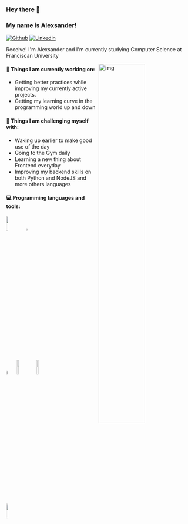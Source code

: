 ### Hey there 👋 
### My name is Alexsander!

[![Github](https://img.shields.io/badge/-Github-000?style=flat&logo=Github&logoColor=white)](https://github.com/eduardozborowski)
[![Linkedin](https://img.shields.io/badge/-LinkedIn-blue?style=flat&logo=Linkedin&logoColor=white)](https://www.linkedin.com/in/eduardozborowski)

Receive! I'm Alexsander and I'm currently studying Computer Science at Franciscan University

<img align="right" alt="img" src="https://media.giphy.com/media/13HgwGsXF0aiGY/giphy.gif" width="50%" height="auto" />


#### 🌱 Things I am currently working on: 
- Getting better practices while improving my currently active projects.
- Getting my learning curve in the programming world up and down

#### :muscle: Things I am challenging myself with:
- Waking up earlier to make good use of the day
- Going to the Gym daily
- Learning a new thing about Frontend everyday
- Improving my backend skills on both Python and NodeJS and more others languages

#### :computer: Programming languages and tools: 
<p>
<code><img width="10%" src="https://www.vectorlogo.zone/logos/java/java-horizontal.svg"></code>
<code><img width="4%" src="https://www.vectorlogo.zone/logos/javascript/javascript-icon.svg"></code>
<br />
<code><img width="5%" src="https://www.vectorlogo.zone/logos/w3_css/w3_css-official.svg"></code>
<code><img width="10%" src="https://www.vectorlogo.zone/logos/mysql/mysql-ar21.svg"></code>
<code><img width="10%" src="https://www.vectorlogo.zone/logos/springio/springio-ar21.svg"></code>
<br />
<code><img width="10%" src="https://www.vectorlogo.zone/logos/git-scm/git-scm-ar21.svg"></code>
</p>

